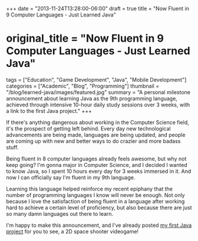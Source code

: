 +++
date = "2013-11-24T13:28:00-06:00"
draft = true
title = "Now Fluent in 9 Computer Languages - Just Learned Java"
# original_title = "Now Fluent in 9 Computer Languages - Just Learned Java"
tags = ["Education", "Game Development", "Java", "Mobile Development"]
categories = ["Academic", "Blog", "Programming"]
thumbnail = "/blog/learned-java/images/featured.jpg"
summary = "A personal milestone announcement about learning Java as the 9th programming language, achieved through intensive 10-hour daily study sessions over 3 weeks, with a link to the first Java project."
+++

If there's anything dangerous about working in the Computer Science field, it's the prospect of getting left behind. Every day new technological advancements are being made, languages are being updated, and people are coming up with new and better ways to do crazier and more badass stuff.

Being fluent in 8 computer languages already feels awesome, but why not keep going? I'm gonna major in Computer Science, and I decided I wanted to know Java, so I spent 10 hours every day for 3 weeks immersed in it. And now I can officially say I'm fluent in my 9th language.

Learning this language helped reinforce my recent epiphany that the number of programming languages I know will never be enough. Not only because I love the satisfaction of being fluent in a language after working hard to achieve a certain level of proficiency, but also because there are just so many damn languages out there to learn.

I'm happy to make this announcement, and I've already posted [my first Java project](../space-warz/) for you to see, a 2D space shooter videogame!
